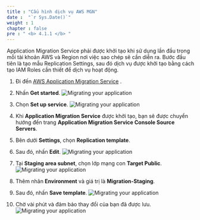 ```yaml
---
title : "Cấu hình dịch vụ AWS MGN"
date :  "`r Sys.Date()`" 
weight : 1
chapter : false
pre : " <b> 4.1.1 </b> "
---
```


Application Migration Service phải được khởi tạo khi sử dụng lần đầu trong mỗi tài khoản AWS và Region nơi việc sao chép sẽ cần diễn ra. Bước đầu tiên là tạo mẫu Replication Settings, sau đó dịch vụ được khởi tạo bằng cách tạo IAM Roles cần thiết để dịch vụ hoạt động.

1. Đi đến [AWS Application Migration Service](https://us-west-2.console.aws.amazon.com/mgn/home?region=us-west-2#) .
2. Nhấn **Get started**.
![Migrating your application](../../../../images/4.migrateinfra/4.1migrateapp/4.1.1configure/4.1.1.1configure.png?width=90pc)

3. Chọn **Set up service**.
![Migrating your application](../../../../images/4.migrateinfra/4.1migrateapp/4.1.1configure/4.1.1.2configure.png?width=90pc)

4. Khi **Application Migration Service** được khởi tạo, bạn sẽ được chuyển hướng đến trang **Application Migration Service Console Source Servers**.
5. Bên dưới **Settings**, chọn **Replication template**.
6. Sau đó, nhấn **Edit**.
![Migrating your application](../../../../images/4.migrateinfra/4.1migrateapp/4.1.1configure/4.1.1.3configure.png?width=90pc)

7. Tại **Staging area subnet**, chọn lớp mạng con **Target Public**.
![Migrating your application](../../../../images/4.migrateinfra/4.1migrateapp/4.1.1configure/4.1.1.4configure.png?width=90pc)

8. Thêm nhãn **Environment** và giá trị là **Migration-Staging**.
9. Sau đó, nhấn **Save template**.
![Migrating your application](../../../../images/4.migrateinfra/4.1migrateapp/4.1.1configure/4.1.1.5configure.png?width=90pc)

10. Chờ vài phút và đảm bảo thay đổi của bạn đã được lưu.
![Migrating your application](../../../../images/4.migrateinfra/4.1migrateapp/4.1.1configure/4.1.1.6configure.png?width=90pc)




